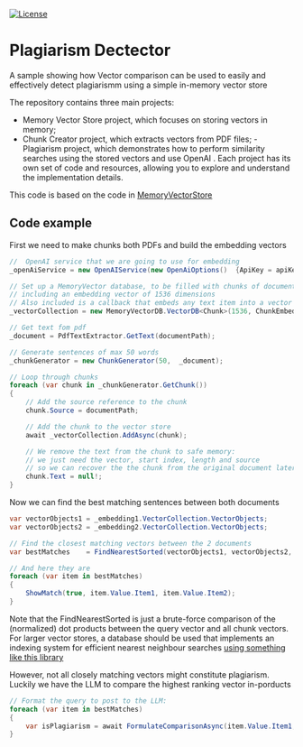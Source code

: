 [![License](https://img.shields.io/badge/license-MIT-blue.svg)](LICENSE)

# Plagiarism Dectector
A sample showing how Vector comparison can be used to easily and effectively detect plagiarismm using a  simple in-memory vector store 

The repository contains three main projects:
- Memory Vector Store project, which focuses on storing vectors in memory;
- Chunk Creator project, which extracts vectors from PDF files;
-Plagiarism project, which demonstrates how to perform similarity searches using the stored vectors and use OpenAI . Each project has its own set of code and resources, allowing you to explore and understand the implementation details.

 This code is based on the code in [MemoryVectorStore](https://github.com/thijse/MemoryVectorStore)


## Code example

First we need to make chunks both PDFs and build the embedding vectors

```cs
//  OpenAI service that we are going to use for embedding
_openAiService = new OpenAIService(new OpenAiOptions()  {ApiKey = apiKey });

// Set up a MemoryVector database, to be filled with chunks of documents
// including an embedding vector of 1536 dimensions
// Also included is a callback that embeds any text item into a vector
_vectorCollection = new MemoryVectorDB.VectorDB<Chunk>(1536, ChunkEmbedingAsync);

// Get text fom pdf 
_document = PdfTextExtractor.GetText(documentPath);

// Generate sentences of max 50 words
_chunkGenerator = new ChunkGenerator(50,  _document);

// Loop through chunks
foreach (var chunk in _chunkGenerator.GetChunk())
{
    // Add the source reference to the chunk
    chunk.Source = documentPath;

    // Add the chunk to the vector store
    await _vectorCollection.AddAsync(chunk);

    // We remove the text from the chunk to safe memory:
    // we just need the vector, start index, length and source
    // so we can recover the the chunk from the original document later
    chunk.Text = null!;
}
```

Now we can find the best matching sentences between both documents

```cs
var vectorObjects1 = _embedding1.VectorCollection.VectorObjects;
var vectorObjects2 = _embedding2.VectorCollection.VectorObjects;

// Find the closest matching vectors between the 2 documents
var bestMatches    = FindNearestSorted(vectorObjects1, vectorObjects2, 100);

// And here they are
foreach (var item in bestMatches)
{
    ShowMatch(true, item.Value.Item1, item.Value.Item2);
}
```
Note that the FindNearestSorted is just a brute-force comparison of the (normalized) dot products between the query vector and all chunk vectors. For larger vector stores,  a database should be used that implements an indexing system for efficient nearest neighbour searches  [using something like this library](https://github.com/curiosity-ai/hnsw-sharp)

However, not all closely matching vectors might constitute plagiarism. Luckily we have the LLM to compare the highest ranking vector in-porducts

```cs
// Format the query to post to the LLM:
foreach (var item in bestMatches)
{
	var isPlagiarism = await FormulateComparisonAsync(item.Value.Item1, item.Value.Item2);
}
```

